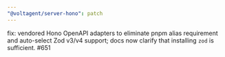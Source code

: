 ```yaml
---
"@voltagent/server-hono": patch
---
```


fix: vendored Hono OpenAPI adapters to eliminate pnpm alias requirement and auto-select Zod v3/v4 support; docs now clarify that installing `zod` is sufficient. #651
